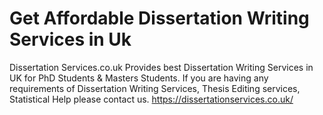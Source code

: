 # Get Affordable Dissertation Writing Services in Uk
Dissertation Services.co.uk Provides best Dissertation Writing Services in UK for PhD Students &amp; Masters Students. 
If you are having any requirements of Dissertation Writing Services, Thesis Editing services, Statistical Help please contact us. https://dissertationservices.co.uk/

